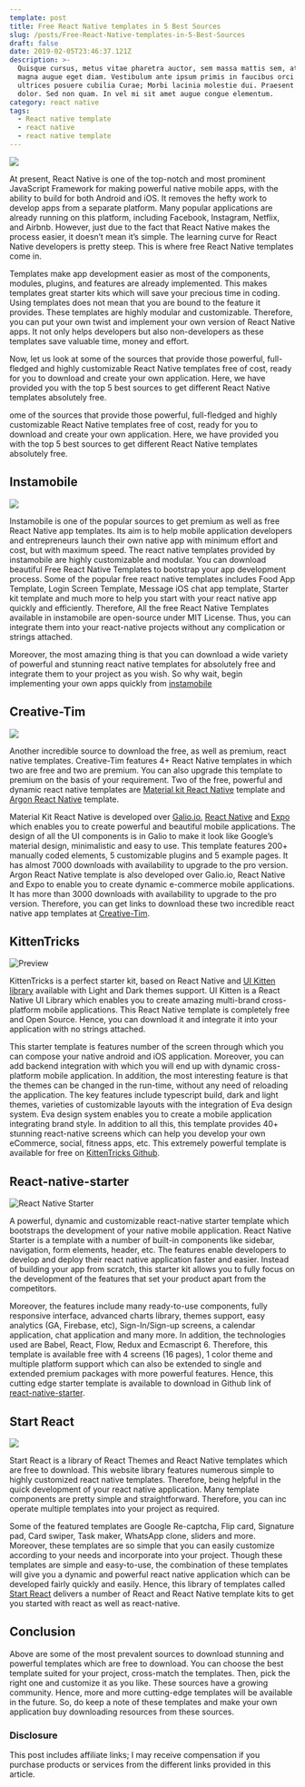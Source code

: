 ```yaml
---
template: post
title: Free React Native templates in 5 Best Sources
slug: /posts/Free-React-Native-templates-in-5-Best-Sources
draft: false
date: 2019-02-05T23:46:37.121Z
description: >-
  Quisque cursus, metus vitae pharetra auctor, sem massa mattis sem, at interdum
  magna augue eget diam. Vestibulum ante ipsum primis in faucibus orci luctus et
  ultrices posuere cubilia Curae; Morbi lacinia molestie dui. Praesent blandit
  dolor. Sed non quam. In vel mi sit amet augue congue elementum.
category: react native
tags:
  - React native template
  - react native
  - react native template
---
```

![](https://kriss.io/wp-content/uploads/2019/09/Free-react-native-template-800x450.png)


At present, React Native is one of the top-notch and most prominent JavaScript Framework for making powerful native mobile apps, with the ability to build for both Android and iOS. It removes the hefty work to develop apps from a separate platform. Many popular applications are already running on this platform, including Facebook, Instagram, Netflix, and Airbnb. However, just due to the fact that React Native makes the process easier, it doesn’t mean it’s simple. The learning curve for React Native developers is pretty steep. This is where free React Native templates come in.

Templates make app development easier as most of the components, modules, plugins, and features are already implemented. This makes templates great starter kits which will save your precious time in coding. Using templates does not mean that you are bound to the feature it provides. These templates are highly modular and customizable. Therefore, you can put your own twist and implement your own version of React Native apps. It not only helps developers but also non-developers as these templates save valuable time, money and effort.

Now, let us look at some of the sources that provide those powerful, full-fledged and highly customizable React Native templates free of cost, ready for you to download and create your own application. Here, we have provided you with the top 5 best sources to get different React Native templates absolutely free.

ome of the sources that provide those powerful, full-fledged and highly customizable React Native templates free of cost, ready for you to download and create your own application. Here, we have provided you with the top 5 best sources to get different React Native templates absolutely free.

 

## Instamobile

![](https://kriss.io/wp-content/uploads/2019/09/img_5d846a12c3e84.png)

Instamobile is one of the popular sources to get premium as well as free React Native app templates. Its aim is to help mobile application developers and entrepreneurs launch their own native app with minimum effort and cost, but with maximum speed. The react native templates provided by instamobile are highly customizable and modular. You can download beautiful Free React Native Templates to bootstrap your app development process. Some of the popular free react native templates includes Food App Template, Login Screen Template, Message iOS chat app template, Starter kit template and much more to help you start with your react native app quickly and efficiently. Therefore, All the free React Native Templates available in instamobile are open-source under MIT License. Thus, you can integrate them into your react-native projects without any complication or strings attached.

Moreover, the most amazing thing is that you can download a wide variety of powerful and stunning react native templates for absolutely free and integrate them to your project as you wish. So why wait, begin implementing your own apps quickly from 
<a href="https://www.instamobile.io/mobile-templates/react-native-templates-free/?ref=4094&campaign=reactnativehandbook">instamobile</a>
 

## Creative-Tim

![](https://kriss.io/wp-content/uploads/2019/09/img_5d846a4c61ee9.png)

Another incredible source to download the free, as well as premium, react native templates. Creative-Tim features 4+ React Native templates in which two are free and two are premium. You can also upgrade this template to premium on the basis of your requirement. Two of the free, powerful and dynamic react native templates are [Material kit React Native](https://www.creative-tim.com/product/material-kit-react-native) template and [Argon React Native](https://www.creative-tim.com/product/argon-react-native) template.

Material Kit React Native is developed over [Galio.io](https://galio.io/?ref=creativetim), [React Native](https://facebook.github.io/react-native/?ref=creativetim) and [Expo](https://expo.io/?ref=creativetim) which enables you to create powerful and beautiful mobile applications. The design of all the UI components is in Galio to make it look like Google’s material design, minimalistic and easy to use. This template features 200+ manually coded elements, 5 customizable plugins and 5 example pages. It has almost 7000 downloads with availability to upgrade to the pro version. Argon React Native template is also developed over Galio.io, React Native and Expo to enable you to create dynamic e-commerce mobile applications. It has more than 3000 downloads with availability to upgrade to the pro version. Therefore, you can get links to download these two incredible react native app templates at [Creative-Tim](https://www.creative-tim.com/templates/react-native-free?direction=desc&sort=created_at).

 

## **KittenTricks**

![Preview](https://camo.githubusercontent.com/9342d845b563d41ec0f0633d19a62b2738c8db46/68747470733a2f2f692e696d6775722e636f6d2f3245326e5748632e6a7067)

KittenTricks is a perfect starter kit, based on React Native and [UI Kitten library](https://github.com/akveo/react-native-ui-kitten) available with Light and Dark themes support. UI Kitten is a React Native UI Library which enables you to create amazing multi-brand cross-platform mobile applications. This React Native template is completely free and Open Source. Hence, you can download it and integrate it into your application with no strings attached.

This starter template is features number of the screen through which you can compose your native android and iOS application. Moreover, you can add backend integration with which you will end up with dynamic cross-platform mobile application. In addition, the most interesting feature is that the themes can be changed in the run-time, without any need of reloading the application. The key features include typescript build, dark and light themes, varieties of customizable layouts with the integration of Eva design system. Eva design system enables you to create a mobile application integrating brand style. In addition to all this, this template provides 40+ stunning react-native screens which can help you develop your own eCommerce, social, fitness apps, etc. This extremely powerful template is available for free on [KittenTricks Github](https://github.com/akveo/kittenTricks).

 

## **React-native-starter**

![React Native Starter](https://camo.githubusercontent.com/c3e7b75126ebd0cc8916315dc72144172bb2a89e/68747470733a2f2f692e696d6775722e636f6d2f76637a346255362e706e67)

A powerful, dynamic and customizable react-native starter template which bootstraps the development of your native mobile application. React Native Starter is a template with a number of built-in components like sidebar, navigation, form elements, header, etc. The features enable developers to develop and deploy their react native application faster and easier. Instead of building your app from scratch, this starter kit allows you to fully focus on the development of the features that set your product apart from the competitors.

Moreover, the features include many ready-to-use components, fully responsive interface, advanced charts library, themes support, easy analytics (GA, Firebase, etc), Sign-In/Sign-up screens, a calendar application, chat application and many more. In addition, the technologies used are Babel, React, Flow, Redux and Ecmascript 6. Therefore, this template is available free with 4 screens (16 pages), 1 color theme and multiple platform support which can also be extended to single and extended premium packages with more powerful features. Hence, this cutting edge starter template is available to download in Github link of [react-native-starter](https://reactnativestarter.com/?ref=tyCZXE6VCd).

 

## Start React

![](https://kriss.io/wp-content/uploads/2019/09/img_5d846a8f76692.png)

Start React is a library of React Themes and React Native templates which are free to download. This website library features numerous simple to highly customized react native templates. Therefore, being helpful in the quick development of your react native application. Many template components are pretty simple and straightforward. Therefore, you can inc operate multiple templates into your project as required.

Some of the featured templates are Google Re-captcha, Flip card, Signature pad, Card swiper, Task maker, WhatsApp clone, sliders and more. Moreover, these templates are so simple that you can easily customize according to your needs and incorporate into your project. Though these templates are simple and easy-to-use, the combination of these templates will give you a dynamic and powerful react native application which can be developed fairly quickly and easily. Hence, this library of templates called [Start React](https://startreact.com/) delivers a number of React and React Native template kits to get you started with react as well as react-native.

 

## Conclusion

Above are some of the most prevalent sources to download stunning and powerful templates which are free to download. You can choose the best template suited for your project, cross-match the templates. Then, pick the right one and customize it as you like. These sources have a growing community. Hence, more and more cutting-edge templates will be available in the future. So, do keep a note of these templates and make your own application buy downloading resources from these sources.

 

### Disclosure

This post includes affiliate links; I may receive compensation if you purchase products or services from the different links provided in this article.

